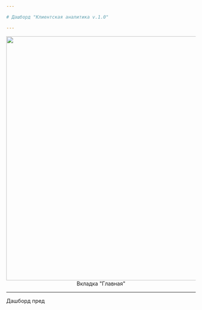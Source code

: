 ```yaml
---

# Дашборд "Клиентская аналитика v.1.0"

---
```


<p align="center">
  <img src="https://user-images.githubusercontent.com/89247751/228443492-ccc3e399-bc49-4588-8672-3a0b6e888d67.png" width=600 height=650 /> </br>
  Вкладка "Главная"
</p>

---

Дашборд пред
